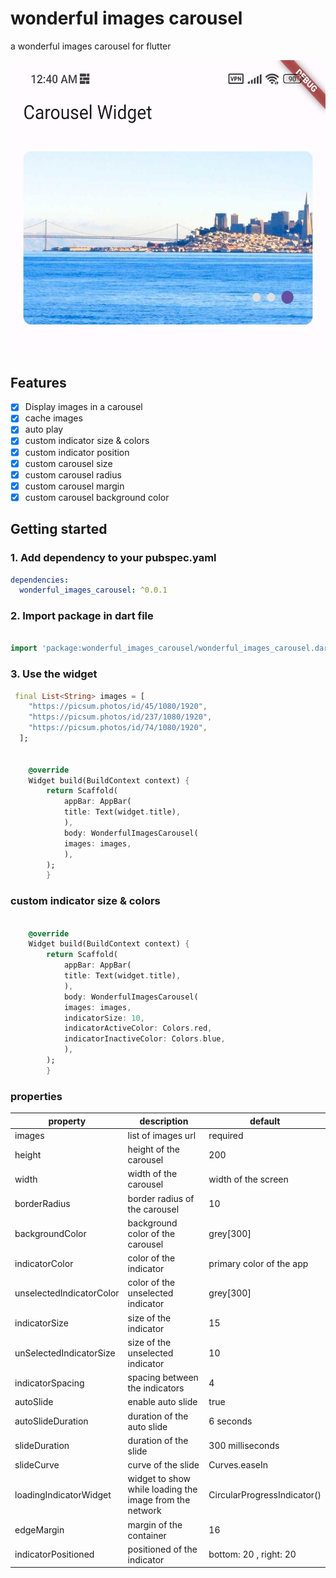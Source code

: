 <!--
This README describes the package. If you publish this package to pub.dev,
this README's contents appear on the landing page for your package.

For information about how to write a good package README, see the guide for
[writing package pages](https://dart.dev/guides/libraries/writing-package-pages).

For general information about developing packages, see the Dart guide for
[creating packages](https://dart.dev/guides/libraries/create-library-packages)
and the Flutter guide for
[developing packages and plugins](https://flutter.dev/developing-packages).
-->
<!--
TODO: Put a short description of the package here that helps potential users
know whether this package might be useful for them. -->

# wonderful images carousel
a wonderful images carousel for flutter

<!-- screenshots -->
<img src="./screenshot.jpg" height="471.5" width="540" alt="screenshot">


## Features

- [x] Display images in a carousel
- [x] cache images
- [x] auto play
- [x] custom indicator size & colors
- [x] custom indicator position
- [x] custom carousel size
- [x] custom carousel radius
- [x] custom carousel margin
- [x] custom carousel background color

## Getting started

### 1. Add dependency to your pubspec.yaml

```yaml
dependencies:
  wonderful_images_carousel: ^0.0.1
```

### 2. Import package in dart file

```dart

import 'package:wonderful_images_carousel/wonderful_images_carousel.dart';

```

### 3. Use the widget

```dart
 final List<String> images = [
    "https://picsum.photos/id/45/1080/1920",
    "https://picsum.photos/id/237/1080/1920",
    "https://picsum.photos/id/74/1080/1920",
  ];


    @override
    Widget build(BuildContext context) {
        return Scaffold(
            appBar: AppBar(
            title: Text(widget.title),
            ),
            body: WonderfulImagesCarousel(
            images: images,
            ),
        );
        }
```

### custom indicator size & colors

```dart

    @override
    Widget build(BuildContext context) {
        return Scaffold(
            appBar: AppBar(
            title: Text(widget.title),
            ),
            body: WonderfulImagesCarousel(
            images: images,
            indicatorSize: 10,
            indicatorActiveColor: Colors.red,
            indicatorInactiveColor: Colors.blue,
            ),
        );
        }
```

### properties

 <!-- /// [images] is a list of images url
  final List images;

  /// [height] is the height of the carousel , default is 200
  final double? height;

  /// [width] is the width of the carousel , default is the width of the screen
  final double? width;

  /// [borderRadius] is the border radius of the carousel , default is 10
  final double? borderRadius;

  /// [backgroundColor] is the background color of the carousel , default is grey[300]
  final Color? backgroundColor;

  /// [indicatorColor] is the color of the indicator , default is the primary color of the app
  final Color? indicatorColor;

  /// [unselectedIndicatorColor] is the color of the unselected indicator , default is grey[300]
  final Color? unselectedIndicatorColor;

  /// [indicatorSize] is the size of the indicator , default is 15
  final double? indicatorSize;

  /// [unSelectedIndicatorSize] is the size of the unselected indicator , default is 10
  final double? unSelectedIndicatorSize;

  /// [indicatorSpacing] is the spacing between the indicators , default is 4
  final double? indicatorSpacing;

  /// [autoSlide] is a boolean to enable auto slide , default is true
  final bool? autoSlide;

  /// [autoSlideDuration] is the duration of the auto slide , default is 6 seconds
  final int? autoSlideDuration;

  /// [slideDuration] is the duration of the slide , default is 300 milliseconds
  final int? slideDuration;

  /// [slideCurve] is the curve of the slide , default is Curves.easeIn
  final Curve? slideCurve;

  /// [loadingIndicatorWidget] is the widget to show while loading the image from the network
  final Widget? loadingIndicatorWidget;

  /// [edgeMargin] is the margin of the container , default is 16
  final EdgeInsetsGeometry? edgeMargin;

  /// [indicatorPositioned] is the positioned of the indicator , default is bottom: 20 , right: 20
  final Positioned? indicatorPositioned; -->

| property                 | description                                             | default                     |
| ------------------------ | ------------------------------------------------------- | --------------------------- |
| images                   | list of images url                                      | required                    |
| height                   | height of the carousel                                  | 200                         |
| width                    | width of the carousel                                   | width of the screen         |
| borderRadius             | border radius of the carousel                           | 10                          |
| backgroundColor          | background color of the carousel                        | grey[300]                   |
| indicatorColor           | color of the indicator                                  | primary color of the app    |
| unselectedIndicatorColor | color of the unselected indicator                       | grey[300]                   |
| indicatorSize            | size of the indicator                                   | 15                          |
| unSelectedIndicatorSize  | size of the unselected indicator                        | 10                          |
| indicatorSpacing         | spacing between the indicators                          | 4                           |
| autoSlide                | enable auto slide                                       | true                        |
| autoSlideDuration        | duration of the auto slide                              | 6 seconds                   |
| slideDuration            | duration of the slide                                   | 300 milliseconds            |
| slideCurve               | curve of the slide                                      | Curves.easeIn               |
| loadingIndicatorWidget   | widget to show while loading the image from the network | CircularProgressIndicator() |
| edgeMargin               | margin of the container                                 | 16                          |
| indicatorPositioned      | positioned of the indicator                             | bottom: 20 , right: 20      |
